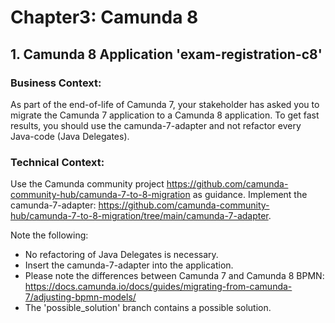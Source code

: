 # Chapter3: Camunda 8

## 1. Camunda 8 Application 'exam-registration-c8'

### Business Context:
As part of the end-of-life of Camunda 7, your stakeholder has asked you to
migrate the Camunda 7 application to a Camunda 8 application. To get fast
results, you should use the camunda-7-adapter and not refactor every
Java-code (Java Delegates).

### Technical Context:
Use the Camunda community project https://github.com/camunda-community-hub/camunda-7-to-8-migration
as guidance. Implement the camunda-7-adapter: https://github.com/camunda-community-hub/camunda-7-to-8-migration/tree/main/camunda-7-adapter.

Note the following:
- No refactoring of Java Delegates is necessary.
- Insert the camunda-7-adapter into the application.
- Please note the differences between Camunda 7 and Camunda 8 BPMN: https://docs.camunda.io/docs/guides/migrating-from-camunda-7/adjusting-bpmn-models/
- The 'possible_solution' branch contains a possible solution.